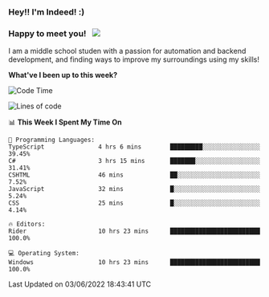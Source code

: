 ### Hey!! I'm Indeed! :) 

### Happy to meet you! &nbsp; ![](https://visitor-badge.glitch.me/badge?page_id=Indeedornot.Indeedornot)

I am a middle school studen with a passion for automation and backend development, and finding ways to improve my surroundings using my skills!

**What've I been up to this week?** 

<!--START_SECTION:waka-->
![Code Time](http://img.shields.io/badge/Code%20Time-0%20secs-blue)

![Lines of code](https://img.shields.io/badge/From%20Hello%20World%20I%27ve%20Written-722%20Thousand%20lines%20of%20code-blue)

📊 **This Week I Spent My Time On** 

```text
💬 Programming Languages: 
TypeScript               4 hrs 6 mins        █████████░░░░░░░░░░░░░░░░   39.45% 
C#                       3 hrs 15 mins       ███████░░░░░░░░░░░░░░░░░░   31.41% 
CSHTML                   46 mins             ██░░░░░░░░░░░░░░░░░░░░░░░   7.52% 
JavaScript               32 mins             █░░░░░░░░░░░░░░░░░░░░░░░░   5.24% 
CSS                      25 mins             █░░░░░░░░░░░░░░░░░░░░░░░░   4.14%

🔥 Editors: 
Rider                    10 hrs 23 mins      █████████████████████████   100.0%

💻 Operating System: 
Windows                  10 hrs 23 mins      █████████████████████████   100.0%

```


 Last Updated on 03/06/2022 18:43:41 UTC
<!--END_SECTION:waka-->
